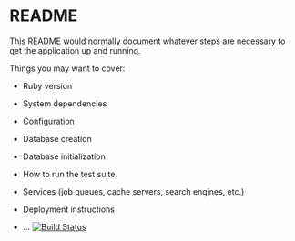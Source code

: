 # README

This README would normally document whatever steps are necessary to get the
application up and running.

Things you may want to cover:

* Ruby version

* System dependencies

* Configuration

* Database creation

* Database initialization

* How to run the test suite

* Services (job queues, cache servers, search engines, etc.)

* Deployment instructions

* ...
[![Build Status](https://travis-ci.com/morgan2013/block.svg?branch=master)](https://travis-ci.com/morgan2013/block)